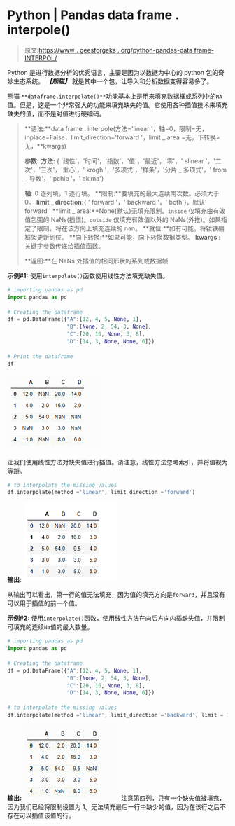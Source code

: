 # Python | Pandas data frame . interpole()

> 原文:[https://www . geesforgeks . org/python-pandas-data frame-INTERPOL/](https://www.geeksforgeeks.org/python-pandas-dataframe-interpolate/)

Python 是进行数据分析的优秀语言，主要是因为以数据为中心的 python 包的奇妙生态系统。 ***【熊猫】*** 就是其中一个包，让导入和分析数据变得容易多了。

熊猫 `**dataframe.interpolate()**`功能基本上是用来填充数据框或系列中的`NA`值。但是，这是一个非常强大的功能来填充缺失的值。它使用各种插值技术来填充缺失的值，而不是对值进行硬编码。

> **语法:**data frame . interpole(方法='linear '，轴=0，限制=无，inplace=False，limit_direction='forward '，limit _ area =无，下转换=无，**kwargs)
> 
> **参数:**
> **方法:** { '线性'，'时间'，'指数'，'值'，'最近'，'零'，' slinear '，'二次'，'三次'，'重心'，' krogh '，'多项式'，'样条'，'分片 _ 多项式'，' from _ 导数'，' pchip '，' akima'}
> 
> **轴:** 0 逐列填，1 逐行填。
> **限制:**要填充的最大连续南次数。必须大于 0。
> **limit _ direction:**{ ' forward '，' backward '，' both'}，默认' forward '
> **limit _ area:**None(默认)无填充限制。`inside` 仅填充由有效值包围的 NaNs(插值)。`outside` 仅填充有效值以外的 NaNs(外推)。如果指定了限制，将在该方向上填充连续的 nan。
> **就位:**如有可能，将钕铁硼框架更新到位。
> **向下转换:**如果可能，向下转换数据类型。
> **kwargs :** 关键字参数传递给插值函数。
> 
> **返回:**在 NaNs 处插值的相同形状的系列或数据帧

**示例#1:** 使用`interpolate()`函数使用线性方法填充缺失值。

```py
# importing pandas as pd
import pandas as pd

# Creating the dataframe 
df = pd.DataFrame({"A":[12, 4, 5, None, 1],
                   "B":[None, 2, 54, 3, None],
                   "C":[20, 16, None, 3, 8],
                   "D":[14, 3, None, None, 6]})

# Print the dataframe
df
```

![](img/8afe2843768c2b30b7c2969570312bc5.png)

让我们使用线性方法对缺失值进行插值。请注意，线性方法忽略索引，并将值视为等距。

```py
# to interpolate the missing values
df.interpolate(method ='linear', limit_direction ='forward')
```

**输出:**
![](img/95eec9c16fa7d6ebc18cf56df9345dba.png)

从输出可以看出，第一行的值无法填充，因为值的填充方向是`forward`，并且没有可以用于插值的前一个值。

**示例#2:** 使用`interpolate()`函数，使用线性方法在向后方向内插缺失值，并限制可填充的连续`Na`值的最大数量。

```py
# importing pandas as pd
import pandas as pd

# Creating the dataframe 
df = pd.DataFrame({"A":[12, 4, 5, None, 1],
                   "B":[None, 2, 54, 3, None],
                   "C":[20, 16, None, 3, 8],
                   "D":[14, 3, None, None, 6]})

# to interpolate the missing values
df.interpolate(method ='linear', limit_direction ='backward', limit = 1)
```

**输出:**
![](img/6cea427a4bf2479abad190d950ba3656.png)
注意第四列，只有一个缺失值被填充，因为我们已经将限制设置为 1。无法填充最后一行中缺少的值，因为在该行之后不存在可以插值该值的行。
